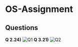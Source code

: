 # OS-Assignment
## Questions
**Q 2.24)**
![Q1](https://user-images.githubusercontent.com/76652351/202927106-236ca208-c5b4-486e-9d6b-ef00b3d6d134.jpg)
**Q 3.21)**
![Q2](https://user-images.githubusercontent.com/76652351/202927132-793282f9-8067-4e14-92aa-5ee7bed52be3.jpg)
